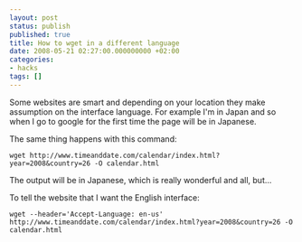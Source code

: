 ```yaml
---
layout: post
status: publish
published: true
title: How to wget in a different language
date: 2008-05-21 02:27:00.000000000 +02:00
categories:
- hacks
tags: []
---
```

Some websites are smart and depending on your location they make assumption on the interface language. For example I'm in Japan and so when I go to google for the first time the page will be in Japanese.

The same thing happens with this command:

    wget http://www.timeanddate.com/calendar/index.html?year=2008&country=26 -O calendar.html

The output will be in Japanese, which is really wonderful and all, but...

To tell the website that I want the English interface:

    wget --header='Accept-Language: en-us' http://www.timeanddate.com/calendar/index.html?year=2008&country=26 -O calendar.html
